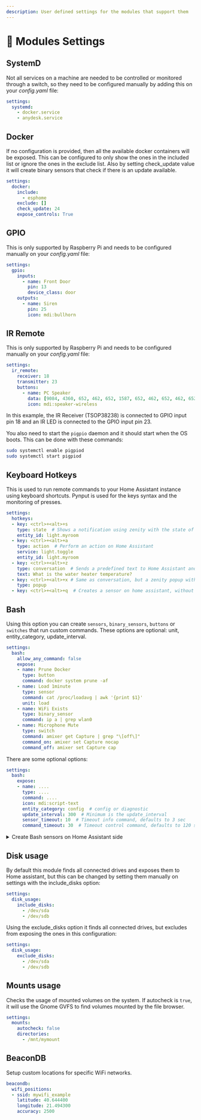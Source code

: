 ```yaml
---
description: User defined settings for the modules that support them
---
```


# 🔗 Modules Settings

## SystemD

Not all services on a machine are needed to be controlled or monitored through a switch, so they need to be configured manually by adding this on your _config.yaml_ file:

```yaml
settings:
  systemd:
    - docker.service
    - anydesk.service
```

## Docker

If no configuration is provided, then all the available docker containers will be exposed. This can be configured to only show the ones in the included list or ignore the ones in the exclude list. Also by setting check\_update value it will create binary sensors that check if there is an update available.

```yaml
settings:
  docker:
    include:
      - esphome
    exclude: []
    check_update: 24
    expose_controls: True
```

## GPIO

This is only supported by Raspberry Pi and needs to be configured manually on your _config.yaml_ file:

```yaml
settings:
  gpio:
    inputs:
      - name: Front Door
        pin: 13
        device_class: door
    outputs:
      - name: Siren
        pin: 25
        icon: mdi:bullhorn
```

## IR Remote

This is only supported by Raspberry Pi and needs to be configured manually on your _config.yaml_ file:

```yaml
settings:
  ir_remote:
    receiver: 18
    transmitter: 23
    buttons:
      - name: PC Speaker
        data: [9084, 4360, 652, 462, 652, 1587, 652, 462, 652, 462, 652, 462, 652, 462, 652, 462, 652, 462, 652, 462, 652, 400, 652, 462, 652, 462, 652, 462, 652, 1587, 652, 462, 652, 1587, 652, 462, 652, 462, 652, 462, 652, 462, 652, 462, 652, 462, 652, 462, 652, 1587, 652, 1587, 652, 1587, 652, 1587, 652, 1587, 652, 1587, 652, 1587, 652, 1587, 652, 462, 652]
        icon: mdi:speaker-wireless
```

In this example, the IR Receiver (TSOP38238) is connected to GPIO input pin 18 and an IR LED is connected to the GPIO input pin 23.

You also need to start the `pigpio` daemon and it should start when the OS boots. This can be done with these commands:

```bash
sudo systemctl enable pigpiod
sudo systemctl start pigpiod
```

## Keyboard Hotkeys

This is used to run remote commands to your Home Assistant instance using keyboard shortcuts. Pynput is used for the keys syntax and the monitoring of presses.

```yaml
settings:
  hotkeys:
  - key: <ctrl>+<alt>+s
    type: state  # Shows a notification using zenity with the state of the entity
    entity_id: light.myroom
  - key: <ctrl>+<alt>+a
    type: action  # Perform an action on Home Assistant
    service: light.toggle
    entity_id: light.myroom
  - key: <ctrl>+<alt>+z
    type: conversation  # Sends a predefined text to Home Assistant and displays a notification with the result
    text: What is the water heater temperature?
  - key: <ctrl>+<alt>+x # Same as conversation, but a zenity popup with an entry is displayd for the user to write
    type: popup
  - key: <ctrl>+<alt>+q  # Creates a sensor on home assistant, without any further configuration
```

## Bash

Using this option you can create `sensors`, `binary_sensors`, `buttons` or `switches` that run custom commands. These options are optional: unit, entity\_category, update\_interval.

```yaml
settings:
  bash:
    allow_any_command: false
    expose:
    - name: Prune Docker
      type: button
      command: docker system prune -af
    - name: Load 1minute
      type: sensor
      command: cat /proc/loadavg | awk '{print $1}'
      unit: load
    - name: WiFi Exists
      type: binary_sensor
      command: ip a | grep wlan0
    - name: Microphone Mute
      type: switch
      command: amixer get Capture | grep "\[off\]"
      command_on: amixer set Capture nocap
      command_off: amixer set Capture cap
```

There are some optional options:

```yaml
settings:
  bash:
    expose:
    - name: ....
      type: ....
      command: ....
      icon: mdi:script-text
      entity_category: config  # config or diagnostic
      update_interval: 300  # Minimum is the update_interval
      sensor_timeout: 10  # Timeout info command, defaults to 3 sec
      command_timeout: 30  # Timeout control command, defaults to 120 sec
```

<details>

<summary>Create Bash sensors on Home Assistant side</summary>

The bash module can run any command on a remote computer which makes it dangerous, but also very helpful to create sensors without creating modules on LNXlink.

If you want to use it, you should set the following in your LNXlink configuration:

<pre class="language-yaml"><code class="lang-yaml"><strong>settings:
</strong><strong>  bash:
</strong>    allow_any_command: true
</code></pre>

You will need to create a new sensor on your Home Assistant configuration file like so:

```yaml
mqtt:
  sensor:
    - name: "Test ls"
      unique_id: "test_ls"
      state_topic: "lnxlink/desktop-linux/command_result/bash/bash_command/test_ls"
      availability:
        - topic: "lnxlink/desktop-linux/lwt"
          payload_available: "ON"
          payload_not_available: "OFF"
```

Then you must create an automation to run on an interval to get the result of a command:

```yaml
alias: Get files count
mode: single
trigger:
  - platform: time_pattern
    seconds: "40"
action:
  - service: mqtt.publish
    data:
      topic: lnxlink/desktop-linux/commands/bash/bash_command/test_ls
      payload: ls ~/Downloads | wc -l
```

</details>

## Disk usage

By default this module finds all connected drives and exposes them to Home assistant, but this can be changed by setting them manually on settings with the include\_disks option:

```yaml
settings:
  disk_usage:
    include_disks:
      - /dev/sda
      - /dev/sdb
```

Using the exclude\_disks option it finds all connected drives, but excludes from exposing the ones in this configuration:

```yaml
settings:
  disk_usage:
    exclude_disks:
      - /dev/sda
      - /dev/sdb
```

## Mounts usage

Checks the usage of mounted volumes on the system. If autocheck is `true`, it will use the Gnome GVFS to find volumes mounted by the file browser.

```yaml
settings:
  mounts:
    autocheck: false
    directories:
      - /mnt/mymount      
```

## BeaconDB

Setup custom locations for specific WiFi networks.

```yaml
beacondb:
  wifi_positions:
  - ssid: mywifi_example
    latitude: 40.644400
    longitude: 21.494300
    accuracy: 2500

```
